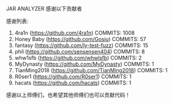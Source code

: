 JAR ANALYZER 感谢以下贡献者

感谢列表:

1. 4ra1n (https://github.com/4ra1n) COMMITS: 1008
2. Honey Baby (https://github.com/Gosiu) COMMITS: 57
3. fantasy (https://github.com/ly-test-fuzz) COMMITS: 15
4. phil (https://github.com/sensensen404) COMMITS: 8
5. whw1sfb (https://github.com/whwlsfb) COMMITS: 2
6. MyDynasty (https://github.com/MyDynasty) COMMITS: 1
7. TianMing2018 (https://github.com/TianMing2018) COMMITS: 1
8. R0ser1 (https://github.com/R0ser1) COMMITS: 1
9. hacats (https://github.com/hacats) COMMITS: 1

感谢以上师傅们，也希望其他师傅们也可以贡献代码！